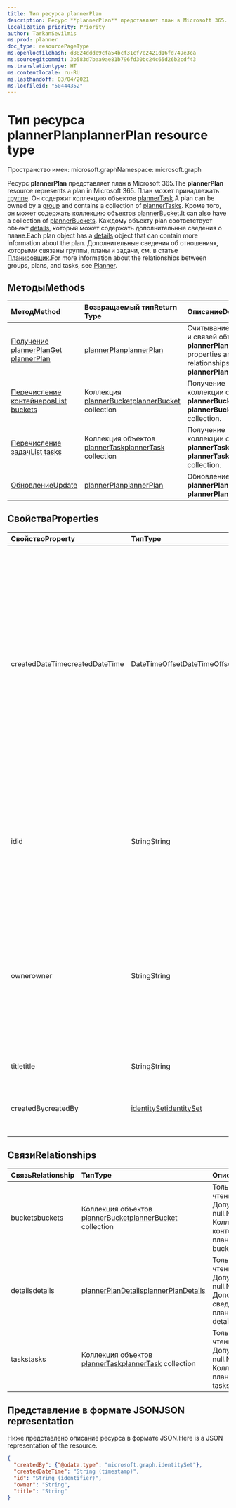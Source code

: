 ```yaml
---
title: Тип ресурса plannerPlan
description: Ресурс **plannerPlan** представляет план в Microsoft 365. План может принадлежать группе. Он содержит коллекцию объектов plannerTask. Кроме того, он может содержать коллекцию объектов plannerBucket. Каждому объекту plan соответствует объект details, который может содержать дополнительные сведения о плане. Дополнительные сведения об отношениях, которыми связаны группы, планы и задачи, см. в статье "Планировщик".
localization_priority: Priority
author: TarkanSevilmis
ms.prod: planner
doc_type: resourcePageType
ms.openlocfilehash: d8824ddde9cfa54bcf31cf7e2421d16fd749e3ca
ms.sourcegitcommit: 3b583d7baa9ae81b796fd30bc24c65d26b2cdf43
ms.translationtype: HT
ms.contentlocale: ru-RU
ms.lasthandoff: 03/04/2021
ms.locfileid: "50444352"
---
```

# <a name="plannerplan-resource-type"></a><span data-ttu-id="f3243-107">Тип ресурса plannerPlan</span><span class="sxs-lookup"><span data-stu-id="f3243-107">plannerPlan resource type</span></span>

<span data-ttu-id="f3243-108">Пространство имен: microsoft.graph</span><span class="sxs-lookup"><span data-stu-id="f3243-108">Namespace: microsoft.graph</span></span>

<span data-ttu-id="f3243-109">Ресурс **plannerPlan** представляет план в Microsoft 365.</span><span class="sxs-lookup"><span data-stu-id="f3243-109">The **plannerPlan** resource represents a plan in Microsoft 365.</span></span> <span data-ttu-id="f3243-110">План может принадлежать [группе](group.md). Он содержит коллекцию объектов [plannerTask](plannertask.md).</span><span class="sxs-lookup"><span data-stu-id="f3243-110">A plan can be owned by a [group](group.md) and contains a collection of [plannerTasks](plannertask.md).</span></span> <span data-ttu-id="f3243-111">Кроме того, он может содержать коллекцию объектов [plannerBucket](plannerbucket.md).</span><span class="sxs-lookup"><span data-stu-id="f3243-111">It can also have a collection of [plannerBuckets](plannerbucket.md).</span></span> <span data-ttu-id="f3243-112">Каждому объекту plan соответствует объект [details](plannerplandetails.md), который может содержать дополнительные сведения о плане.</span><span class="sxs-lookup"><span data-stu-id="f3243-112">Each plan object has a [details](plannerplandetails.md) object that can contain more information about the plan.</span></span> <span data-ttu-id="f3243-113">Дополнительные сведения об отношениях, которыми связаны группы, планы и задачи, см. в статье [Планировщик](planner-overview.md).</span><span class="sxs-lookup"><span data-stu-id="f3243-113">For more information about the relationships between groups, plans, and tasks, see [Planner](planner-overview.md).</span></span>

## <a name="methods"></a><span data-ttu-id="f3243-114">Методы</span><span class="sxs-lookup"><span data-stu-id="f3243-114">Methods</span></span>

| <span data-ttu-id="f3243-115">Метод</span><span class="sxs-lookup"><span data-stu-id="f3243-115">Method</span></span>           | <span data-ttu-id="f3243-116">Возвращаемый тип</span><span class="sxs-lookup"><span data-stu-id="f3243-116">Return Type</span></span>    |<span data-ttu-id="f3243-117">Описание</span><span class="sxs-lookup"><span data-stu-id="f3243-117">Description</span></span>|
|:---------------|:--------|:----------|
|[<span data-ttu-id="f3243-118">Получение plannerPlan</span><span class="sxs-lookup"><span data-stu-id="f3243-118">Get plannerPlan</span></span>](../api/plannerplan-get.md) | [<span data-ttu-id="f3243-119">plannerPlan</span><span class="sxs-lookup"><span data-stu-id="f3243-119">plannerPlan</span></span>](plannerplan.md) |<span data-ttu-id="f3243-120">Считывание свойств и связей объекта **plannerPlan**.</span><span class="sxs-lookup"><span data-stu-id="f3243-120">Read properties and relationships of **plannerPlan** object.</span></span>|
|[<span data-ttu-id="f3243-121">Перечисление контейнеров</span><span class="sxs-lookup"><span data-stu-id="f3243-121">List buckets</span></span>](../api/plannerplan-list-buckets.md) |<span data-ttu-id="f3243-122">Коллекция [plannerBucket](plannerbucket.md)</span><span class="sxs-lookup"><span data-stu-id="f3243-122">[plannerBucket](plannerbucket.md) collection</span></span>| <span data-ttu-id="f3243-123">Получение коллекции объектов **plannerBucket**.</span><span class="sxs-lookup"><span data-stu-id="f3243-123">Get a **plannerBucket** object collection.</span></span>|
|[<span data-ttu-id="f3243-124">Перечисление задач</span><span class="sxs-lookup"><span data-stu-id="f3243-124">List tasks</span></span>](../api/plannerplan-list-tasks.md) |<span data-ttu-id="f3243-125">Коллекция объектов [plannerTask](plannertask.md)</span><span class="sxs-lookup"><span data-stu-id="f3243-125">[plannerTask](plannertask.md) collection</span></span>| <span data-ttu-id="f3243-126">Получение коллекции объектов **plannerTask**.</span><span class="sxs-lookup"><span data-stu-id="f3243-126">Get a **plannerTask** object collection.</span></span>|
|[<span data-ttu-id="f3243-127">Обновление</span><span class="sxs-lookup"><span data-stu-id="f3243-127">Update</span></span>](../api/plannerplan-update.md) | [<span data-ttu-id="f3243-128">plannerPlan</span><span class="sxs-lookup"><span data-stu-id="f3243-128">plannerPlan</span></span>](plannerplan.md) |<span data-ttu-id="f3243-129">Обновление объекта **plannerPlan**.</span><span class="sxs-lookup"><span data-stu-id="f3243-129">Update **plannerPlan** object.</span></span> |

## <a name="properties"></a><span data-ttu-id="f3243-130">Свойства</span><span class="sxs-lookup"><span data-stu-id="f3243-130">Properties</span></span>
| <span data-ttu-id="f3243-131">Свойство</span><span class="sxs-lookup"><span data-stu-id="f3243-131">Property</span></span>     | <span data-ttu-id="f3243-132">Тип</span><span class="sxs-lookup"><span data-stu-id="f3243-132">Type</span></span>   |<span data-ttu-id="f3243-133">Описание</span><span class="sxs-lookup"><span data-stu-id="f3243-133">Description</span></span>|
|:---------------|:--------|:----------|
|<span data-ttu-id="f3243-134">createdDateTime</span><span class="sxs-lookup"><span data-stu-id="f3243-134">createdDateTime</span></span>|<span data-ttu-id="f3243-135">DateTimeOffset</span><span class="sxs-lookup"><span data-stu-id="f3243-135">DateTimeOffset</span></span>|<span data-ttu-id="f3243-136">Только для чтения.</span><span class="sxs-lookup"><span data-stu-id="f3243-136">Read-only.</span></span> <span data-ttu-id="f3243-137">Дата и время создания плана.</span><span class="sxs-lookup"><span data-stu-id="f3243-137">Date and time at which the plan is created.</span></span> <span data-ttu-id="f3243-138">Тип Timestamp представляет сведения о дате и времени с использованием формата ISO 8601, причем всегда используется время в формате UTC.</span><span class="sxs-lookup"><span data-stu-id="f3243-138">The Timestamp type represents date and time information using ISO 8601 format and is always in UTC time.</span></span> <span data-ttu-id="f3243-139">Например, значение полуночи 1 января 2014 г. в формате UTC выглядит так: `'2014-01-01T00:00:00Z'`.</span><span class="sxs-lookup"><span data-stu-id="f3243-139">For example, midnight UTC on Jan 1, 2014 would look like this: `'2014-01-01T00:00:00Z'`</span></span>|
|<span data-ttu-id="f3243-140">id</span><span class="sxs-lookup"><span data-stu-id="f3243-140">id</span></span>|<span data-ttu-id="f3243-141">String</span><span class="sxs-lookup"><span data-stu-id="f3243-141">String</span></span>| <span data-ttu-id="f3243-142">Только для чтения.</span><span class="sxs-lookup"><span data-stu-id="f3243-142">Read-only.</span></span> <span data-ttu-id="f3243-143">Идентификатор плана.</span><span class="sxs-lookup"><span data-stu-id="f3243-143">ID of the plan.</span></span> <span data-ttu-id="f3243-144">Содержит 28 знаков, учитывается регистр.</span><span class="sxs-lookup"><span data-stu-id="f3243-144">It is 28 characters long and case-sensitive.</span></span> <span data-ttu-id="f3243-145">[Проверка формата](planner-identifiers-disclaimer.md) проводится для службы.</span><span class="sxs-lookup"><span data-stu-id="f3243-145">[Format validation](planner-identifiers-disclaimer.md) is done on the service.</span></span>|
|<span data-ttu-id="f3243-146">owner</span><span class="sxs-lookup"><span data-stu-id="f3243-146">owner</span></span>|<span data-ttu-id="f3243-147">String</span><span class="sxs-lookup"><span data-stu-id="f3243-147">String</span></span>|<span data-ttu-id="f3243-148">Идентификатор [группы](group.md), которая является владельцем плана.</span><span class="sxs-lookup"><span data-stu-id="f3243-148">ID of the [Group](group.md) that owns the plan.</span></span> <span data-ttu-id="f3243-149">Чтобы в этом поле можно было указать значение, должна существовать подходящая группа.</span><span class="sxs-lookup"><span data-stu-id="f3243-149">A valid group must exist before this field can be set.</span></span> <span data-ttu-id="f3243-150">После установки значения обновить это свойство невозможно.</span><span class="sxs-lookup"><span data-stu-id="f3243-150">After it is set, this property can’t be updated.</span></span>|
|<span data-ttu-id="f3243-151">title</span><span class="sxs-lookup"><span data-stu-id="f3243-151">title</span></span>|<span data-ttu-id="f3243-152">String</span><span class="sxs-lookup"><span data-stu-id="f3243-152">String</span></span>|<span data-ttu-id="f3243-153">Обязательный.</span><span class="sxs-lookup"><span data-stu-id="f3243-153">Required.</span></span> <span data-ttu-id="f3243-154">Название плана.</span><span class="sxs-lookup"><span data-stu-id="f3243-154">Title of the plan.</span></span>|
|<span data-ttu-id="f3243-155">createdBy</span><span class="sxs-lookup"><span data-stu-id="f3243-155">createdBy</span></span>|[<span data-ttu-id="f3243-156">identitySet</span><span class="sxs-lookup"><span data-stu-id="f3243-156">identitySet</span></span>](identityset.md)|<span data-ttu-id="f3243-157">Только для чтения.</span><span class="sxs-lookup"><span data-stu-id="f3243-157">Read-only.</span></span> <span data-ttu-id="f3243-158">Пользователь, создавший этот план.</span><span class="sxs-lookup"><span data-stu-id="f3243-158">The user who created the plan.</span></span>|

## <a name="relationships"></a><span data-ttu-id="f3243-159">Связи</span><span class="sxs-lookup"><span data-stu-id="f3243-159">Relationships</span></span>
| <span data-ttu-id="f3243-160">Связь</span><span class="sxs-lookup"><span data-stu-id="f3243-160">Relationship</span></span> | <span data-ttu-id="f3243-161">Тип</span><span class="sxs-lookup"><span data-stu-id="f3243-161">Type</span></span>   |<span data-ttu-id="f3243-162">Описание</span><span class="sxs-lookup"><span data-stu-id="f3243-162">Description</span></span>|
|:---------------|:--------|:----------|
|<span data-ttu-id="f3243-163">buckets</span><span class="sxs-lookup"><span data-stu-id="f3243-163">buckets</span></span>|<span data-ttu-id="f3243-164">Коллекция объектов [plannerBucket](plannerbucket.md)</span><span class="sxs-lookup"><span data-stu-id="f3243-164">[plannerBucket](plannerbucket.md) collection</span></span>| <span data-ttu-id="f3243-165">Только для чтения.</span><span class="sxs-lookup"><span data-stu-id="f3243-165">Read-only.</span></span> <span data-ttu-id="f3243-166">Допускает значение null.</span><span class="sxs-lookup"><span data-stu-id="f3243-166">Nullable.</span></span> <span data-ttu-id="f3243-167">Коллекция контейнеров в плане.</span><span class="sxs-lookup"><span data-stu-id="f3243-167">Collection of buckets in the plan.</span></span>|
|<span data-ttu-id="f3243-168">details</span><span class="sxs-lookup"><span data-stu-id="f3243-168">details</span></span>|[<span data-ttu-id="f3243-169">plannerPlanDetails</span><span class="sxs-lookup"><span data-stu-id="f3243-169">plannerPlanDetails</span></span>](plannerplandetails.md)| <span data-ttu-id="f3243-170">Только для чтения.</span><span class="sxs-lookup"><span data-stu-id="f3243-170">Read-only.</span></span> <span data-ttu-id="f3243-171">Допускает значение null.</span><span class="sxs-lookup"><span data-stu-id="f3243-171">Nullable.</span></span> <span data-ttu-id="f3243-172">Дополнительные сведения о плане.</span><span class="sxs-lookup"><span data-stu-id="f3243-172">Additional details about the plan.</span></span>|
|<span data-ttu-id="f3243-173">tasks</span><span class="sxs-lookup"><span data-stu-id="f3243-173">tasks</span></span>|<span data-ttu-id="f3243-174">Коллекция объектов [plannerTask](plannertask.md)</span><span class="sxs-lookup"><span data-stu-id="f3243-174">[plannerTask](plannertask.md) collection</span></span>| <span data-ttu-id="f3243-175">Только для чтения.</span><span class="sxs-lookup"><span data-stu-id="f3243-175">Read-only.</span></span> <span data-ttu-id="f3243-176">Допускает значение null.</span><span class="sxs-lookup"><span data-stu-id="f3243-176">Nullable.</span></span> <span data-ttu-id="f3243-177">Коллекция задач в плане.</span><span class="sxs-lookup"><span data-stu-id="f3243-177">Collection of tasks in the plan.</span></span>|

## <a name="json-representation"></a><span data-ttu-id="f3243-178">Представление в формате JSON</span><span class="sxs-lookup"><span data-stu-id="f3243-178">JSON representation</span></span>

<span data-ttu-id="f3243-179">Ниже представлено описание ресурса в формате JSON.</span><span class="sxs-lookup"><span data-stu-id="f3243-179">Here is a JSON representation of the resource.</span></span>

<!-- {
  "blockType": "resource",
  "baseType": "microsoft.graph.entity",
  "optionalProperties": [

  ],
  "@odata.type": "microsoft.graph.plannerPlan"
}-->

```json
{
  "createdBy": {"@odata.type": "microsoft.graph.identitySet"},
  "createdDateTime": "String (timestamp)",
  "id": "String (identifier)",
  "owner": "String",
  "title": "String"
}
```

<!-- uuid: 8fcb5dbc-d5aa-4681-8e31-b001d5168d79
2015-10-25 14:57:30 UTC -->
<!-- {
  "type": "#page.annotation",
  "description": "plannerPlan resource",
  "keywords": "",
  "section": "documentation",
  "tocPath": ""
}-->

